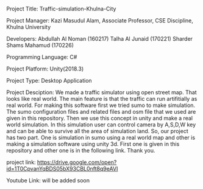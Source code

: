 Project Title: Traffic-simulation-Khulna-City  

Project Manager: Kazi Masudul Alam, Associate Professor, CSE Discipline, Khulna University

Developers: Abdullah Al Noman (160217) Talha Al Junaid (170221) Sharder Shams Mahamud (170226)

Programming Language: C#

Project Platform: Unity(2018.3)

Project Type: Desktop Application

Project Desciption: We made a traffic simulator using open street map. That looks like real world. The main feature is that the traffic can run artifitially as real world. For making this software first we tried sumo to make simulation. The sumo configuration files and related files and osm file that we used are given in this repository. Then we use this concept in unity and make a real world simulation. In this simulation user can control camera by A,S,D,W key and can be able to survive all the area of simulation land. So, our project has two part. One is simulation in sumo using a real world map and other is making a simulation software using unity 3d. First one is given in this repository and other one is in the following link. Thank you.

project link: https://drive.google.com/open?id=1T0CpvanYqBDS05bX93CBL0nft8q9eAVI

Youtube Link: will be added soon
